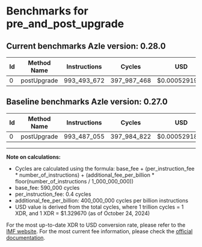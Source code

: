 # Benchmarks for pre_and_post_upgrade

## Current benchmarks Azle version: 0.28.0

| Id  | Method Name | Instructions | Cycles      | USD           | USD/Million Calls | Change                          |
| --- | ----------- | ------------ | ----------- | ------------- | ----------------- | ------------------------------- |
| 0   | postUpgrade | 993_493_672  | 397_987_468 | $0.0005291920 | $529.19           | <font color="red">+6_617</font> |

## Baseline benchmarks Azle version: 0.27.0

| Id  | Method Name | Instructions | Cycles      | USD           | USD/Million Calls |
| --- | ----------- | ------------ | ----------- | ------------- | ----------------- |
| 0   | postUpgrade | 993_487_055  | 397_984_822 | $0.0005291885 | $529.18           |

---

**Note on calculations:**

- Cycles are calculated using the formula: base_fee + (per_instruction_fee \* number_of_instructions) + (additional_fee_per_billion \* floor(number_of_instructions / 1_000_000_000))
- base_fee: 590_000 cycles
- per_instruction_fee: 0.4 cycles
- additional_fee_per_billion: 400_000_000 cycles per billion instructions
- USD value is derived from the total cycles, where 1 trillion cycles = 1 XDR, and 1 XDR = $1.329670 (as of October 24, 2024)

For the most up-to-date XDR to USD conversion rate, please refer to the [IMF website](https://www.imf.org/external/np/fin/data/rms_sdrv.aspx).
For the most current fee information, please check the [official documentation](https://internetcomputer.org/docs/current/developer-docs/gas-cost#execution).

